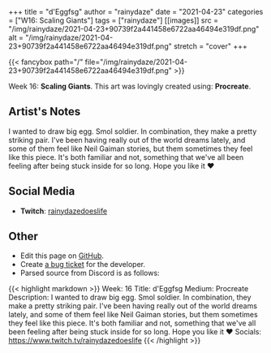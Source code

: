 +++
title =       "d'Eggfsg"
author =      "rainydaze"
date =        "2021-04-23"
categories =  ["W16: Scaling Giants"]
tags =        ["rainydaze"]
[[images]]
                      src = "/img/rainydaze/2021-04-23+90739f2a441458e6722aa46494e319df.png"
                      alt = "/img/rainydaze/2021-04-23+90739f2a441458e6722aa46494e319df.png"
                      stretch = "cover"
+++


{{< fancybox path="/" file="/img/rainydaze/2021-04-23+90739f2a441458e6722aa46494e319df.png" >}}


Week 16: **Scaling Giants**. This art was lovingly created using: **Procreate**.

## Artist's Notes

I wanted to draw big egg. Smol soldier. In combination, they make a pretty striking pair. I've been having really out of the world dreams lately, and some of them feel like Neil Gaiman stories, but them sometimes they feel like this piece. It's both familiar and not, something that we've all been feeling after being stuck inside for so long. Hope you like it ❤️

## Social Media

- **Twitch**: [rainydazedoeslife]()


## Other

- Edit this page on [GitHub](https://github.com/teaminkling/web-refresh/edit/main/blog/content/blog/rainydaze-week-16-21e5.md).
- Create [a bug ticket](https://github.com/teaminkling/web-refresh/issues/new?assignees=&labels=bug&template=problem-report.md&title=) for the developer.
- Parsed source from Discord is as follows:

{{< highlight markdown >}}
Week: 16
Title: d'Eggfsg
Medium: Procreate
Description: 
I wanted to draw big egg. Smol soldier. In combination, they make a pretty striking pair. I've been having really out of the world dreams lately, and some of them feel like Neil Gaiman stories, but them sometimes they feel like this piece. It's both familiar and not, something that we've all been feeling after being stuck inside for so long. Hope you like it ❤️
Socials:
https://www.twitch.tv/rainydazedoeslife
{{< /highlight >}}